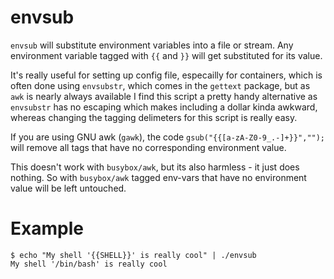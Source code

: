 # envsub

`envsub` will substitute environment variables into a file or stream.
Any environment variable tagged with `{{` and `}}` will get substituted for its value.

It's really useful for setting up config file, especailly for containers, which is often done
using `envsubstr`, which comes in the `gettext` package, but as `awk` is nearly always available
I find this script a pretty handy alternative as `envsubstr` has no escaping which makes including a dollar
kinda awkward, whereas changing the tagging delimeters for this script is really easy.

If you are using GNU awk (`gawk`), the code `gsub("{{[a-zA-Z0-9_.-]+}}","");` will remove all
tags that have no corresponding environment value.

This doesn't work with `busybox/awk`, but its also harmless - it just does nothing. So with 
`busybox/awk` tagged env-vars that have no environment value will be left untouched.

# Example

	$ echo "My shell '{{SHELL}}' is really cool" | ./envsub
	My shell '/bin/bash' is really cool

